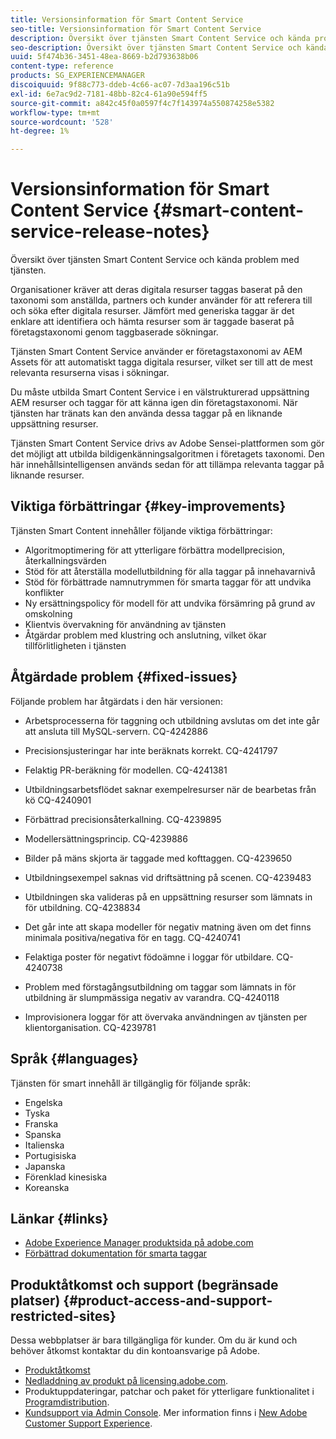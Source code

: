 ```yaml
---
title: Versionsinformation för Smart Content Service
seo-title: Versionsinformation för Smart Content Service
description: Översikt över tjänsten Smart Content Service och kända problem med tjänsten.
seo-description: Översikt över tjänsten Smart Content Service och kända problem med tjänsten.
uuid: 5f474b36-3451-48ea-8669-b2d793638b06
content-type: reference
products: SG_EXPERIENCEMANAGER
discoiquuid: 9f88c773-ddeb-4c66-ac07-7d3aa196c51b
exl-id: 6e7ac9d2-7181-48bb-82c4-61a90e594ff5
source-git-commit: a842c45f0a0597f4c7f143974a550874258e5382
workflow-type: tm+mt
source-wordcount: '528'
ht-degree: 1%

---
```


# Versionsinformation för Smart Content Service {#smart-content-service-release-notes}

Översikt över tjänsten Smart Content Service och kända problem med tjänsten.

Organisationer kräver att deras digitala resurser taggas baserat på den taxonomi som anställda, partners och kunder använder för att referera till och söka efter digitala resurser. Jämfört med generiska taggar är det enklare att identifiera och hämta resurser som är taggade baserat på företagstaxonomi genom taggbaserade sökningar.

Tjänsten Smart Content Service använder er företagstaxonomi av AEM Assets för att automatiskt tagga digitala resurser, vilket ser till att de mest relevanta resurserna visas i sökningar.

Du måste utbilda Smart Content Service i en välstrukturerad uppsättning AEM resurser och taggar för att känna igen din företagstaxonomi. När tjänsten har tränats kan den använda dessa taggar på en liknande uppsättning resurser.

Tjänsten Smart Content Service drivs av Adobe Sensei-plattformen som gör det möjligt att utbilda bildigenkänningsalgoritmen i företagets taxonomi. Den här innehållsintelligensen används sedan för att tillämpa relevanta taggar på liknande resurser.

## Viktiga förbättringar {#key-improvements}

Tjänsten Smart Content innehåller följande viktiga förbättringar:

* Algoritmoptimering för att ytterligare förbättra modellprecision, återkallningsvärden
* Stöd för att återställa modellutbildning för alla taggar på innehavarnivå
* Stöd för förbättrade namnutrymmen för smarta taggar för att undvika konflikter
* Ny ersättningspolicy för modell för att undvika försämring på grund av omskolning
* Klientvis övervakning för användning av tjänsten
* Åtgärdar problem med klustring och anslutning, vilket ökar tillförlitligheten i tjänsten

## Åtgärdade problem {#fixed-issues}

Följande problem har åtgärdats i den här versionen:

* Arbetsprocesserna för taggning och utbildning avslutas om det inte går att ansluta till MySQL-servern. CQ-4242886

* Precisionsjusteringar har inte beräknats korrekt. CQ-4241797

* Felaktig PR-beräkning för modellen. CQ-4241381

* Utbildningsarbetsflödet saknar exempelresurser när de bearbetas från kö CQ-4240901

* Förbättrad precisionsåterkallning. CQ-4239895

* Modellersättningsprincip. CQ-4239886

* Bilder på mäns skjorta är taggade med kofttaggen. CQ-4239650

* Utbildningsexempel saknas vid driftsättning på scenen. CQ-4239483

* Utbildningen ska valideras på en uppsättning resurser som lämnats in för utbildning. CQ-4238834

* Det går inte att skapa modeller för negativ matning även om det finns minimala positiva/negativa för en tagg. CQ-4240741

* Felaktiga poster för negativt födoämne i loggar för utbildare. CQ-4240738

* Problem med förstagångsutbildning om taggar som lämnats in för utbildning är slumpmässiga negativ av varandra. CQ-4240118

* Improvisionera loggar för att övervaka användningen av tjänsten per klientorganisation. CQ-4239781

## Språk {#languages}

Tjänsten för smart innehåll är tillgänglig för följande språk:

* Engelska
* Tyska
* Franska
* Spanska
* Italienska
* Portugisiska
* Japanska
* Förenklad kinesiska
* Koreanska

## Länkar {#links}

* [Adobe Experience Manager produktsida på adobe.com](https://www.adobe.com/marketing-cloud/experience-manager.html)
* [Förbättrad dokumentation för smarta taggar](/help/assets/enhanced-smart-tags.md)

## Produktåtkomst och support (begränsade platser) {#product-access-and-support-restricted-sites}

Dessa webbplatser är bara tillgängliga för kunder. Om du är kund och behöver åtkomst kontaktar du din kontoansvarige på Adobe.

* [Produktåtkomst](https://login.experiencecloud.adobe.com/exc-content/login.html)
* [Nedladdning av produkt på licensing.adobe.com](https://licensing.adobe.com/).
* Produktuppdateringar, patchar och paket för ytterligare funktionalitet i [Programdistribution](https://experience.adobe.com/#/downloads/content/software-distribution/en/aem.html).
* [Kundsupport via Admin Console](https://adminconsole.adobe.com/). Mer information finns i [New Adobe Customer Support Experience](https://docs.adobe.com/content/help/en/customer-one/using/home.html).
